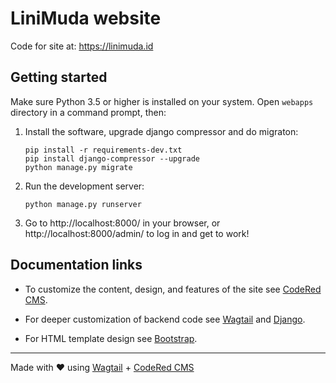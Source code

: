 # LiniMuda website

Code for site at: https://linimuda.id


## Getting started

Make sure Python 3.5 or higher is installed on your system.
Open `webapps` directory in a command prompt, then:

1. Install the software, upgrade django compressor and do migraton:
   ```
   pip install -r requirements-dev.txt
   pip install django-compressor --upgrade
   python manage.py migrate
   ```

2. Run the development server:
   ```
   python manage.py runserver
   ```

3. Go to http://localhost:8000/ in your browser, or http://localhost:8000/admin/
   to log in and get to work!

## Documentation links

* To customize the content, design, and features of the site see
  [CodeRed CMS](https://docs.coderedcorp.com/cms/).

* For deeper customization of backend code see
  [Wagtail](http://docs.wagtail.io/) and
  [Django](https://docs.djangoproject.com/).

* For HTML template design see [Bootstrap](https://getbootstrap.com/).

---

Made with ♥ using [Wagtail](https://wagtail.io/) +
[CodeRed CMS](https://www.coderedcorp.com/cms/)
